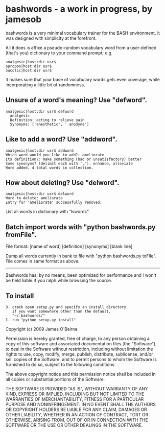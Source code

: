 
# bashwords - a work in progress, by jamesob

bashwords is a very minimal vocabulary trainer for the BASH
environment. It was designed with simplicity at the forefront.

All it does is affixe a pseudo-random vocabulary
word from a user-defined (that's you) dictionary to your
command prompt; e.g,

    analgesic|host:dir usr$
    apropos|host:dir usr$
    bucolic|host:dir usr$

It makes sure that your base of vocabulary words gets even coverage,
while incorporating a little bit of randomness.

## Unsure of a word's meaning? Use "defword".

    analgesic|host:dir usr$ defword
      analgesic
      Definition: acting to relieve pain
      Synonyms: ['anesthetic', ' anodyne']
  
## Like to add a word? Use "addword".

    analgesic|host:dir usr$ addword
    Which word would you like to add?: ameliorate
    Its definition?: make something (bad or unsatisfactory) better
    Some synonyms? (delimit each with ','): enhance, alleviate 
    Word added. 4 total words in collection.

## How about deleting? Use "delword".

    analgesic|host:dir usr$ delword
    Word to delete: ameliorate
    Entry for 'ameliorate' successfully removed.

List all words in dictionary with "lswords".

## Batch import words with "python bashwords.py fromFile".
  File format:
      [name of word]
      [definition]
      [synonyms]
      [blank line]

  Dump all words currently in bank to file with
  "python bashwords.py toFile". File comes in same format as above.

  ------------------------

  Bashwords has, by no means, been optimized for performance and I
  won't be held liable if you ralph while browsing the source.

## To install
    0. crack open setup.py and specify an install directory
       if you want somewhere other than the default, 
       "~/.bashwords/"
    1. run "python setup.py install"

    
Copyright (c) 2009 James O'Beirne

Permission is hereby granted, free of charge, to any person
obtaining a copy of this software and associated documentation
files (the "Software"), to deal in the Software without
restriction, including without limitation the rights to use,
copy, modify, merge, publish, distribute, sublicense, and/or sell
copies of the Software, and to permit persons to whom the
Software is furnished to do so, subject to the following
conditions:

The above copyright notice and this permission notice shall be
included in all copies or substantial portions of the Software.

THE SOFTWARE IS PROVIDED "AS IS", WITHOUT WARRANTY OF ANY KIND,
EXPRESS OR IMPLIED, INCLUDING BUT NOT LIMITED TO THE WARRANTIES
OF MERCHANTABILITY, FITNESS FOR A PARTICULAR PURPOSE AND
NONINFRINGEMENT. IN NO EVENT SHALL THE AUTHORS OR COPYRIGHT
HOLDERS BE LIABLE FOR ANY CLAIM, DAMAGES OR OTHER LIABILITY,
WHETHER IN AN ACTION OF CONTRACT, TORT OR OTHERWISE, ARISING
FROM, OUT OF OR IN CONNECTION WITH THE SOFTWARE OR THE USE OR
OTHER DEALINGS IN THE SOFTWARE.

